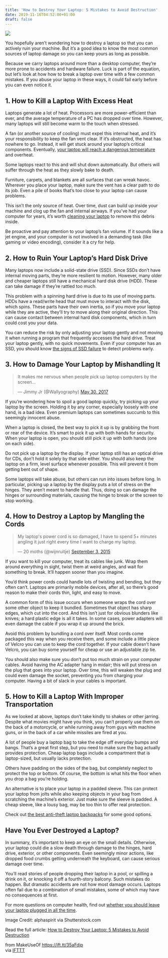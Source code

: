 ```yaml
---
title: 'How to Destroy Your Laptop: 5 Mistakes to Avoid Destruction'
date: 2019-11-16T04:52:00+01:00
draft: false
---
```


![](https://static.makeuseof.com/wp-content/uploads/2012/09/Destroy-Laptop-Featured.jpg)

You hopefully aren’t wondering how to destroy a laptop so that you can actively ruin your machine. But it’s a good idea to know the most common sources of laptop damage so you can keep yours as long as possible.

Because we carry laptops around more than a desktop computer, they’re more prone to accidents and hardware failure. Luck is part of the equation, but let’s look at how how to break a laptop over time with a few common mistakes. If you abuse your laptop in these ways, it could fail early before you can even notice it.

1\. How to Kill a Laptop With Excess Heat
-----------------------------------------

Laptops generate a lot of heat. Processors are more power-efficient than ever, and the average temperature of a PC has dropped over time. However, many laptops will still become warm to the touch when stressed.

A fan (or another source of cooling) must expel this internal heat, and it’s your responsibility to keep the fan vent clear. If it’s obstructed, the heat has nowhere to go. Instead, it will get stuck around your laptop’s critical components. Eventually, [your laptop will reach a dangerous temperature](//www.makeuseof.com/tag/pc-operating-temperatures-hot-hot/) and overheat.

Some laptops react to this and will shut down automatically. But others will suffer through the heat as they slowly bake to death.

Furniture, carpets, and blankets are all surfaces that can wreak havoc. Wherever you place your laptop, make sure the vent has a clear path to do its job. Even a pile of books that’s too close to your laptop can cause problems.

This isn’t the only source of heat. Over time, dust can build up inside your machine and clog up the fan and internal airways. If you’ve had your computer for years, it’s worth [cleaning your laptop](//www.makeuseof.com/tag/clean-laptop-screen-cover-keyboard/) to remove this debris inside.

Be proactive and pay attention to your laptop’s fan volume. If it sounds like a jet engine, and your computer is not involved in a demanding task (like gaming or video encoding), consider it a cry for help.

2\. How to Ruin Your Laptop’s Hard Disk Drive
---------------------------------------------

Many laptops now include a solid-state drive (SSD). Since SSDs don’t have internal moving parts, they’re more resilient to motion. However, many older and cheaper laptops still have a mechanical hard disk drive (HDD). These can take damage if they’re rattled too much.

This problem with a spinning hard drive is due to its use of moving parts. HDDs have a read/write head that must move to interact with the disk, which spins. These parts have their own inertia, so if you move your laptop while they are active, they’ll try to move along their original direction. This can cause contact between internal hard disk components, which in turn could cost you your data.

You can reduce the risk by only adjusting your laptop gently and not moving it when running a program that frequently accesses the hard drive. Treat your laptop gently, with no quick movements. Even if your computer has an SSD, you should know [the signs of SSD failure](//www.makeuseof.com/tag/5-warning-signs-ssd-break-fail/) to detect problems early.

3\. How to Damage Your Laptop by Mishandling It
-----------------------------------------------

> It makes me nervous when people pick up laptop computers by the screen…
> 
> — Jimmy Jr (@Wallyography) [May 30, 2017](https://twitter.com/Wallyography/status/869594691796336640?ref_src=twsrc%5Etfw)

If you’re wondering how to spoil a good laptop quickly, try picking up your laptop by the screen. Holding it by any corner, especially loosely with one hand, is a bad idea. Even premium laptops can sometimes succumb to this seemingly innocent abuse.

When a laptop is closed, the best way to pick it up is by grabbing the front or rear of the device. It’s smart to pick it up with both hands for security. When your laptop is open, you should still pick it up with both hands (one on each side).

Do not pick up a laptop by the display. If your laptop still has an optical drive for CDs, don’t hold it solely by that side either. You should also keep the laptop on a firm, level surface whenever possible. This will prevent it from getting bent out of shape.

Some laptops will take abuse, but others can run into issues before long. In particular, picking up a laptop by the display puts a lot of stress on the hinges. They aren’t meant to handle that. Thus, doing so can damage the hinges or surrounding materials, causing the hinge to break or the screen to stop working.

4\. How to Destroy a Laptop by Mangling the Cords
-------------------------------------------------

> My laptop's power cord is so damaged, I have to spend 5+ minutes angling it just right every time I want to charge my laptop.
> 
> — 20 moths (@wijnruitje) [September 3, 2015](https://twitter.com/wijnruitje/status/639310943835525120?ref_src=twsrc%5Etfw)

If you want to kill your computer, treat its cables like junk. Wrap them around everything in sight, twist them at weird angles, and wait for something to break. It’ll happen sooner than you imagine.

You’d think power cords could handle lots of twisting and bending, but they often can’t. Laptops are primarily mobile devices, after all, so there’s good reason to make their cords thin, light, and easy to move.

A common form of this issue occurs when someone wraps the cord over some other object to keep it bundled. Sometimes that object has sharp edges, which cut into the cord. And this isn’t just for obvious blunders like knives; a hard plastic edge is all it takes. In some cases, power adapters will even damage the cable if you wrap it up around the brick.

Avoid this problem by bundling a cord over itself. Most cords come packaged this way when you receive them, and some include a little piece of Velcro you can use to keep the cord together. If your cable doesn’t have Velcro, you can buy some yourself for cheap or use an adjustable zip tie.

You should also make sure you don’t put too much strain on your computer cables. Avoid having the AC adapter hang in midair; this will put stress on the plug that goes into your laptop. Over time, this will weaken the plug and could even damage the socket, preventing you from charging your computer. Having a bit of slack in your cables is important.

5\. How to Kill a Laptop With Improper Transportation
-----------------------------------------------------

As we looked at above, laptops don’t take kindly to shakes or other jarring. Despite what movies might have you think, you can’t properly use them on the back of a motorcycle, or while running away from guys with machine guns, or in the back of a car while missiles are fired at you.

A lot of people buy a laptop bag to take the edge off everyday bumps and bangs. That’s a great first step, but you need to make sure the bag actually provides protection. Cheap laptop bags include a compartment that is laptop-sized, but usually lacks protection.

Others have padding on the sides of the bag, but completely neglect to protect the top or bottom. Of course, the bottom is what hits the floor when you drop a bag you’re holding.

An alternative is to place your laptop in a padded sleeve. This can protect your laptop from jolts while also keeping objects in your bag from scratching the machine’s exterior. Just make sure the sleeve is padded. A cheap sleeve, like a lousy bag, may be too thin to offer real protection.

Check out [the best anti-theft laptop backpacks](//www.makeuseof.com/tag/anti-theft-laptop-bags/) for some good options.

Have You Ever Destroyed a Laptop?
---------------------------------

In summary, it’s important to keep an eye on the small details. Otherwise, your laptop could die a slow death through damage to the hinges, hard drive, exterior, or other components. Even seemingly minor actions, like dropped food crumbs getting underneath the keyboard, can cause serious damage over time.

You’ll read stories of people dropping their laptop in a pool, or spilling a drink on it, or knocking it off a fourth-story balcony. Such mistakes do happen. But dramatic accidents are not how most damage occurs. Laptops often fail due to a combination of small mistakes, some of which may have no consequences at first.

For more questions on computer health, find out [whether you should leave your laptop plugged in all the time](//www.makeuseof.com/tag/leave-laptop-plugged-time/).

Image Credit: alphaspirit via Shutterstock.com

Read the full article: [How to Destroy Your Laptop: 5 Mistakes to Avoid Destruction](https://www.makeuseof.com/tag/5-ways-utterly-destroy-laptop-slowly-surely/)

  
  
from MakeUseOf https://ift.tt/35aFdjp  
via [IFTTT](https://ifttt.com/?ref=da&site=blogger)